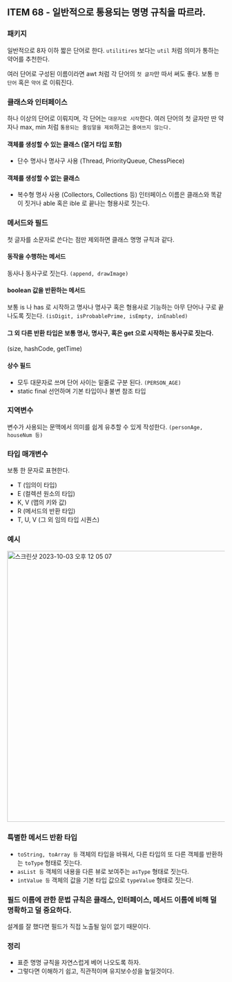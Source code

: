 ## ITEM 68 - 일반적으로 통용되는 명명 규칙을 따르라.

### 패키지
일반적으로 8자 이하 짧은 단어로 한다. `utilitires` 보다는 `util` 처럼 의미가 통하는 약어를 추천한다.

여러 단어로 구성된 이름이라면 awt 처럼 각 단어의 `첫 글자`만 따서 써도 좋다. 보통 `한 단어` 혹은 `약어` 로 이뤄진다.

### 클래스와 인터페이스
하나 이상의 단어로 이뤄지며, 각 단어는 `대문자로 시작`한다. 여러 단어의 첫 글자만 딴 약자나 max, min 처럼 `통용되는 줄임말을 제외`하고는 `줄여쓰지 않는다.`

#### 객체를 생성할 수 있는 클래스 (열거 타입 포함)
- 단수 명사나 명사구 사용 (Thread, PriorityQueue, ChessPiece)

#### 객체를 생성할 수 없는 클래스
- 복수형 명사 사용 (Collectors, Collections 등) 인터페이스 이름은 클래스와 똑같이 짓거나 able 혹은 ible 로 끝나는 형용사로 짓는다.

### 메서드와 필드
첫 글자를 소문자로 쓴다는 점만 제외하면 클래스 명명 규칙과 같다.

#### 동작을 수행하는 메서드
동사나 동사구로 짓는다. `(append, drawImage)` 

#### boolean 값을 반환하는 메서드
보통 is 나 has 로 시작하고 명사나 명사구 혹은 형용사로 기능하는 아무 단어나 구로 끝나도록 짓는다. `(isDigit, isProbablePrime, isEmpty, inEnabled)`

#### 그 외 다른 반환 타입은 보통 명사, 명사구, 혹은 get 으로 시작하는 동사구로 짓는다.
(size, hashCode, getTime)

#### 상수 필드
- 모두 대문자로 쓰며 단어 사이는 밑줄로 구분 된다. `(PERSON_AGE)`
- static final 선언하며 기본 타입이나 불변 참조 타입

### 지역변수
변수가 사용되는 문맥에서 의미를 쉽게 유추할 수 있게 작성한다. `(personAge, houseNum 등)`

### 타입 매개변수
보통 한 문자로 표현한다. 
- T (임의이 타입)
- E (컬렉션 원소의 타입)
- K, V (맵의 키와 값)
- R (메서드의 반환 타입)
- T, U, V (그 외 임의 타입 시퀀스)

### 예시
<img width="626" alt="스크린샷 2023-10-03 오후 12 05 07" src="https://github.com/conf312/java-study/assets/13326651/4790fdd6-0c0d-46b2-a53e-941d87dc1954">

### 특별한 메서드 반환 타입
- `toString, toArray 등` 객체의 타입을 바꿔서, 다른 타입의 또 다른 객체를 반환하는 `toType` 형태로 짓는다.
- `asList 등`  객체의 내용을 다른 뷰로 보여주는 `asType` 형태로 짓는다.
- `intValue 등` 객체의 값을 기본 타입 값으로 `typeValue` 형태로 짓는다. 

### 필드 이름에 관한 문법 규칙은 클래스, 인터페이스, 메서드 이름에 비해 덜 명확하고 덜 중요하다.
설계를 잘 했다면 필드가 직접 노출될 일이 없기 때문이다.

### 정리
- 표준 명명 규칙을 자연스럽게 베어 나오도록 하자.
- 그렇다면 이해하기 쉽고, 직관적이며 유지보수성을 높일것이다.
